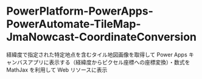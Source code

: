 # PowerPlatform-PowerApps-PowerAutomate-TileMap-JmaNowcast-CoordinateConversion
 経緯度で指定された特定地点を含むタイル地図画像を取得して Power Apps キャンバスアプリに表示する（経緯度からピクセル座標への座標変換）・数式を MathJax を利用して Web リソースに表示
